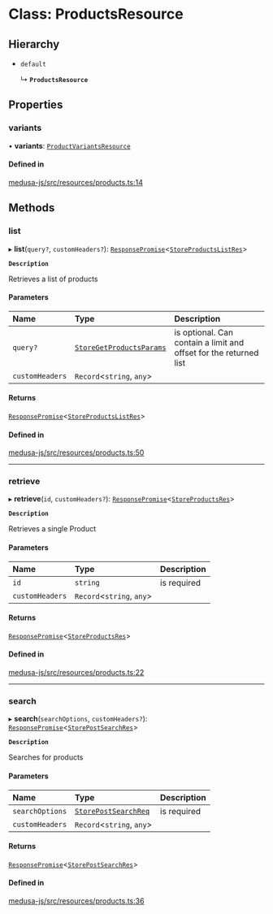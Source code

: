 # Class: ProductsResource

## Hierarchy

- `default`

  ↳ **`ProductsResource`**

## Properties

### variants

• **variants**: [`ProductVariantsResource`](ProductVariantsResource.md)

#### Defined in

[medusa-js/src/resources/products.ts:14](https://github.com/medusajs/medusa/blob/29135c051/packages/medusa-js/src/resources/products.ts#L14)

## Methods

### list

▸ **list**(`query?`, `customHeaders?`): [`ResponsePromise`](../modules/internal.md#responsepromise)<[`StoreProductsListRes`](../modules/internal-46.md#storeproductslistres)\>

**`Description`**

Retrieves a list of products

#### Parameters

| Name | Type | Description |
| :------ | :------ | :------ |
| `query?` | [`StoreGetProductsParams`](internal-46.StoreGetProductsParams.md) | is optional. Can contain a limit and offset for the returned list |
| `customHeaders` | `Record`<`string`, `any`\> |  |

#### Returns

[`ResponsePromise`](../modules/internal.md#responsepromise)<[`StoreProductsListRes`](../modules/internal-46.md#storeproductslistres)\>

#### Defined in

[medusa-js/src/resources/products.ts:50](https://github.com/medusajs/medusa/blob/29135c051/packages/medusa-js/src/resources/products.ts#L50)

___

### retrieve

▸ **retrieve**(`id`, `customHeaders?`): [`ResponsePromise`](../modules/internal.md#responsepromise)<[`StoreProductsRes`](../modules/internal-46.md#storeproductsres)\>

**`Description`**

Retrieves a single Product

#### Parameters

| Name | Type | Description |
| :------ | :------ | :------ |
| `id` | `string` | is required |
| `customHeaders` | `Record`<`string`, `any`\> |  |

#### Returns

[`ResponsePromise`](../modules/internal.md#responsepromise)<[`StoreProductsRes`](../modules/internal-46.md#storeproductsres)\>

#### Defined in

[medusa-js/src/resources/products.ts:22](https://github.com/medusajs/medusa/blob/29135c051/packages/medusa-js/src/resources/products.ts#L22)

___

### search

▸ **search**(`searchOptions`, `customHeaders?`): [`ResponsePromise`](../modules/internal.md#responsepromise)<[`StorePostSearchRes`](../modules/internal-46.md#storepostsearchres)\>

**`Description`**

Searches for products

#### Parameters

| Name | Type | Description |
| :------ | :------ | :------ |
| `searchOptions` | [`StorePostSearchReq`](internal-46.StorePostSearchReq.md) | is required |
| `customHeaders` | `Record`<`string`, `any`\> |  |

#### Returns

[`ResponsePromise`](../modules/internal.md#responsepromise)<[`StorePostSearchRes`](../modules/internal-46.md#storepostsearchres)\>

#### Defined in

[medusa-js/src/resources/products.ts:36](https://github.com/medusajs/medusa/blob/29135c051/packages/medusa-js/src/resources/products.ts#L36)
